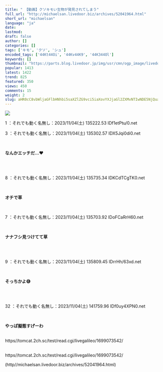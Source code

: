 ```yaml
---
title: " 【動画】クソキモい生物が発見されてしまう"
full_url: "http://michaelsan.livedoor.biz/archives/52041964.html"
short_url: "michaelsan"
language: "ja"
date: 
lastmod: 
draft: false
author: []
categories: []
tags: ['キモ', 'クソ', 'シュ']
encoded_tags: ['44Kt44Oi', '44Kv44K9', '44K344Ol']
keywords: []
thumbnail: "https://parts.blog.livedoor.jp/img/usr/cmn/ogp_image/livedoor.png"
popular: 1413
latest: 1422
trend: 825
featured: 350
views: 450
comments: 15
weight: 2
slug: aHR0cC8vbWljaGFlbHNhbi5saXZlZG9vci5iaXovYXJjaGl2ZXMvNTIwNDE5NjQuaHRtbA==
---
```


![](https://parts.blog.livedoor.jp/img/usr/cmn/ogp_image/livedoor.png)

<div><p>1 ：それでも動く名無し：2023/11/04(土) 135222.53 IDf1etPtu/0.net</p><p>3 ：それでも動く名無し：2023/11/04(土) 135302.57 IDX5Jqi0di0.net</p><br><b><p>なんかエッチだ…♥</p><br></b><br><p>8 ：それでも動く名無し：2023/11/04(土) 135735.34 IDKCdTCgTK0.net</p><br><b><p>オチで草</p></b><br><p>7 ：それでも動く名無し：2023/11/04(土) 135703.92 IDoFCaRrH60.net</p><br><b><p>ナナフシ見つけてて草</p><br></b><br><p>9 ：それでも動く名無し：2023/11/04(土) 135809.45 IDrrHh/63xd.net</p><br><b><p>そっちかよ😅</p><br></b><br><p>32 ：それでも動く名無し：2023/11/04(土) 141759.96 IDf0uy4XPN0.net</p><br><b><p>やっぱ擬態すげーわ</p></b><br>https//tomcat.2ch.sc/test/read.cgi/livegalileo/1699073542/<br><br clear='all'> <p id='a6850dc6aefc0d5bbff2bea180d92d89'> </p> <p id='a6850dc6aefc0d5bbff2bea180d92d89'> </p> <p class='alistcloud-container-6795'></p> <p>https//tomcat.2ch.sc/test/read.cgi/livegalileo/1699073542/</p></div>

(http//michaelsan.livedoor.biz/archives/52041964.html)
